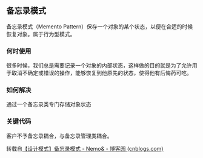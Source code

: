 ## 备忘录模式

备忘录模式（Memento Pattern）保存一个对象的某个状态，以便在合适的时候恢复对象。属于行为型模式。

### 何时使用

很多时候，我们总是需要记录一个对象的内部状态，这样做的目的就是为了允许用于取消不确定或错误的操作，能够恢复到他原先的状态，使得他有后悔药可吃。

### 如何解决

通过一个备忘录类专门存储对象状态

### 关键代码

客户不予备忘录耦合，与备忘录管理类耦合。



转载自[【设计模式】备忘录模式 - Nemo& - 博客园 (cnblogs.com)](https://www.cnblogs.com/blknemo/p/13259770.html)
